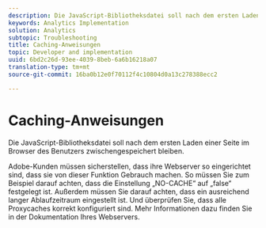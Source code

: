 ```yaml
---
description: Die JavaScript-Bibliotheksdatei soll nach dem ersten Laden einer Seite im Browser des Benutzers zwischengespeichert bleiben.
keywords: Analytics Implementation
solution: Analytics
subtopic: Troubleshooting
title: Caching-Anweisungen
topic: Developer and implementation
uuid: 6bd2c26d-93ee-4039-8beb-6a6b16218a07
translation-type: tm+mt
source-git-commit: 16ba0b12e0f70112f4c10804d0a13c278388ecc2

---
```



# Caching-Anweisungen

Die JavaScript-Bibliotheksdatei soll nach dem ersten Laden einer Seite im Browser des Benutzers zwischengespeichert bleiben.

Adobe-Kunden müssen sicherstellen, dass ihre Webserver so eingerichtet sind, dass sie von dieser Funktion Gebrauch machen. So müssen Sie zum Beispiel darauf achten, dass die Einstellung „NO-CACHE“ auf „false“ festgelegt ist. Außerdem müssen Sie darauf achten, dass ein ausreichend langer Ablaufzeitraum eingestellt ist. Und überprüfen Sie, dass alle Proxycaches korrekt konfiguriert sind. Mehr Informationen dazu finden Sie in der Dokumentation Ihres Webservers.

